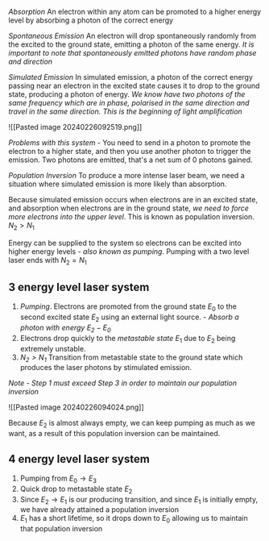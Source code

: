 *Absorption*
An electron within any atom can be promoted to a higher energy level by absorbing a photon of the correct energy

*Spontaneous Emission*
An electron will drop spontaneously randomly from the excited to the ground state, emitting a photon of the same energy. *It is important to note that spontaneously emitted photons have random phase and direction*

*Simulated Emission*
In simulated emission, a photon of the correct energy passing near an electron in the excited state causes it to drop to the ground state, producing a photon of energy. *We know have two photons of the same frequency which are in phase, polarised in the same direction and travel in the same direction. This is the beginning of light amplification*

![[Pasted image 20240226092519.png]]

*Problems with this system -* You need to send in a photon to promote the electron to a higher state, and then you use another photon to trigger the emission. Two photons are emitted, that's a net sum of 0 photons gained.

*Population Inversion*
To produce a more intense laser beam, we need a situation where simulated emission is more likely than absorption. 

Because simulated emission occurs when electrons are in an excited state, and absorption when electrons are in the ground state, *we need to force more electrons into the upper level*. This is known as population inversion. $N_{2}>N_{1}$

Energy can be supplied to the system so electrons can be excited into higher energy levels - *also known as pumping*. Pumping with a two level laser ends with $N_{2}=N_{1}$

## 3 energy level laser system
1. *Pumping*. Electrons are promoted from the ground state $E_{0}$ to the second excited state $E_{2}$ using an external light source. - *Absorb a photon with energy $E_{2}-E_{0}$* 
2. Electrons drop quickly to the *metastable state* $E_{1}$ due to $E_{2}$ being extremely unstable. 
3. *$N_{2}>N_{1}$* Transition from metastable state to the ground state which produces the laser photons by stimulated emission.

*Note - Step 1 must exceed Step 3 in order to maintain our population inversion*

![[Pasted image 20240226094024.png]]

Because $E_{2}$ is almost always empty, we can keep pumping as much as we want, as a result of this population inversion can be maintained.

## 4 energy level laser system
1. Pumping from $E_{0}\to E_{3}$ 
2. Quick drop to metastable state $E_{2}$ 
3. Since $E_{2}\to E_{1}$ is our producing transition, and since $E_{1}$ is initially empty, we have already attained a population inversion 
4. $E_{1}$ has a short lifetime, so it drops down to $E_{0}$ allowing us to maintain that population inversion